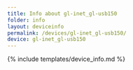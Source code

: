 ```yaml
---
title: Info about gl-inet_gl-usb150
folder: info
layout: deviceinfo
permalink: /devices/gl-inet_gl-usb150/
device: gl-inet_gl-usb150
---
```

{% include templates/device_info.md %}
